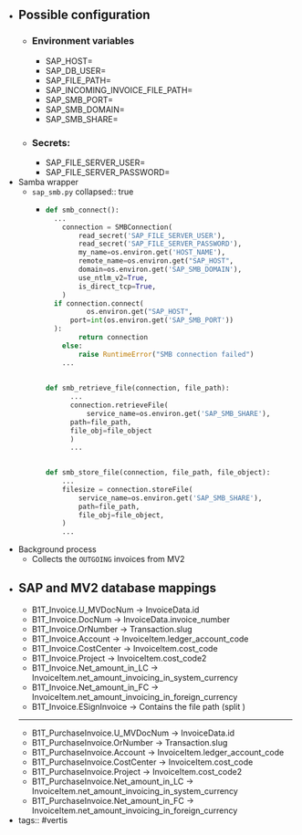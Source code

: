- ## Possible configuration
	- ### Environment variables
		- SAP_HOST=
		- SAP_DB_USER=
		- SAP_FILE_PATH=
		- SAP_INCOMING_INVOICE_FILE_PATH=
		- SAP_SMB_PORT=
		- SAP_SMB_DOMAIN=
		- SAP_SMB_SHARE=
	- ### Secrets:
		- SAP_FILE_SERVER_USER=
		- SAP_FILE_SERVER_PASSWORD=
- Samba wrapper
	- `sap_smb.py`
	  collapsed:: true
		- ```python
		  def smb_connect():
		  	...
		      connection = SMBConnection(
		          read_secret('SAP_FILE_SERVER_USER'),
		          read_secret('SAP_FILE_SERVER_PASSWORD'),
		          my_name=os.environ.get('HOST_NAME'),
		          remote_name=os.environ.get("SAP_HOST",
		          domain=os.environ.get('SAP_SMB_DOMAIN'),
		          use_ntlm_v2=True,
		          is_direct_tcp=True,
		      )
		  	if connection.connect(
		        	os.environ.get("SAP_HOST", 
		  		port=int(os.environ.get('SAP_SMB_PORT'))
		  	):
		          return connection
		      else:
		          raise RuntimeError("SMB connection failed")
		      ...
		      
		      
		  def smb_retrieve_file(connection, file_path):
		    	...
		    	connection.retrieveFile(
		    		service_name=os.environ.get('SAP_SMB_SHARE'),
		      	path=file_path,
		      	file_obj=file_object
		    	)
		    	...
		  
		      
		  def smb_store_file(connection, file_path, file_object):
		      ...
		      filesize = connection.storeFile(
		          service_name=os.environ.get('SAP_SMB_SHARE'),
		          path=file_path,
		          file_obj=file_object,
		      )
		      ...
		  ```
- Background process
	- Collects the `OUTGOING` invoices from MV2
- ## SAP and MV2 database mappings
	- B1T_Invoice.U_MVDocNum -> InvoiceData.id
	- B1T_Invoice.DocNum -> InvoiceData.invoice_number
	- B1T_Invoice.OrNumber -> Transaction.slug
	- B1T_Invoice.Account -> InvoiceItem.ledger_account_code
	- B1T_Invoice.CostCenter -> InvoiceItem.cost_code
	- B1T_Invoice.Project -> InvoiceItem.cost_code2
	- B1T_Invoice.Net_amount_in_LC -> InvoiceItem.net_amount_invoicing_in_system_currency
	- B1T_Invoice.Net_amount_in_FC -> InvoiceItem.net_amount_invoicing_in_foreign_currency
	- B1T_Invoice.ESignInvoice -> Contains the file path (split )
	- ---
	- B1T_PurchaseInvoice.U_MVDocNum -> InvoiceData.id
	- B1T_PurchaseInvoice.OrNumber -> Transaction.slug
	- B1T_PurchaseInvoice.Account -> InvoiceItem.ledger_account_code
	- B1T_PurchaseInvoice.CostCenter -> InvoiceItem.cost_code
	- B1T_PurchaseInvoice.Project -> InvoiceItem.cost_code2
	- B1T_PurchaseInvoice.Net_amount_in_LC -> InvoiceItem.net_amount_invoicing_in_system_currency
	- B1T_PurchaseInvoice.Net_amount_in_FC -> InvoiceItem.net_amount_invoicing_in_foreign_currency
- tags:: #vertis